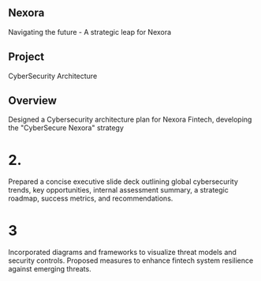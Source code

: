## Nexora
Navigating the future - A strategic leap for Nexora
## Project
CyberSecurity Architecture
## Overview
Designed a Cybersecurity architecture plan for Nexora Fintech, developing the "CyberSecure Nexora" strategy
# 2.
Prepared a concise executive slide deck outlining global cybersecurity trends, key opportunities, internal assessment summary, a strategic roadmap, success metrics, and recommendations.
# 3
Incorporated diagrams and frameworks to visualize threat models and security controls. Proposed measures to enhance fintech system resilience against emerging threats. 
